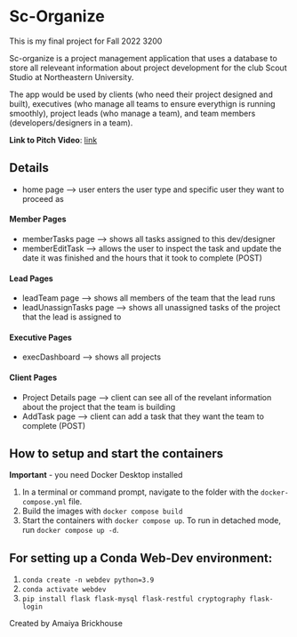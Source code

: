 # Sc-Organize

This is my final project for Fall 2022 3200

Sc-organize is a project management application that uses a database to store all releveant information about project development for the club Scout Studio at Northeastern University.

The app would be used by clients (who need their project designed and built), executives (who manage all teams to ensure everythign is running smoothly), project leads (who manage a team), and team members (developers/designers in a team).

**Link to Pitch Video**: <a href="#">link</a>

## Details

- home page --> user enters the user type and specific user they want to proceed as

#### Member Pages

- memberTasks page --> shows all tasks assigned to this dev/designer
- memberEditTask --> allows the user to inspect the task and update the date it was finished and the hours that it took to complete (POST)

#### Lead Pages

- leadTeam page --> shows all members of the team that the lead runs
- leadUnassignTasks page --> shows all unassigned tasks of the project that the lead is assigned to

#### Executive Pages

- execDashboard --> shows all projects

#### Client Pages

- Project Details page --> client can see all of the revelant information about the project that the team is building
- AddTask page --> client can add a task that they want the team to complete (POST)

## How to setup and start the containers

**Important** - you need Docker Desktop installed

1. In a terminal or command prompt, navigate to the folder with the `docker-compose.yml` file.
1. Build the images with `docker compose build`
1. Start the containers with `docker compose up`. To run in detached mode, run `docker compose up -d`.

## For setting up a Conda Web-Dev environment:

1. `conda create -n webdev python=3.9`
1. `conda activate webdev`
1. `pip install flask flask-mysql flask-restful cryptography flask-login`

Created by Amaiya Brickhouse
